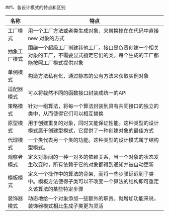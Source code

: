 ##1、各设计模式的特点和区别


名称 | 特点
-|-
工厂模式|用一个工厂方法或者类生成对象，来替换掉在在代码中直接new 对象的方式
抽象工厂模式|围绕一个超级工厂创建其他工厂。接口是负责创建一个相关对象的工厂，不需要显式指定它们的类。每个生成的工厂都能按照工厂模式提供对象
单例模式|构造方法私有化，通过静态的公有方法来获取实例对象
适配器模式|可以将截然不同的函数接口封装成统一的API
策略模式|针对一组算法，将每一个算法封装到具有共同接口的独立的类中，从而使得它们可以相互替换
原型模式|用于创建重复的对象，同时又能保证性能。这种类型的设计模式属于创建型模式，它提供了一种创建对象的最佳方式
代理模式|一个类代表另一个类的功能。这种类型的设计模式属于结构型模式。
观察者模式|定义对象间的一种一对多的依赖关系，当一个对象的状态发生改变时，所有依赖于它的对象都得到通知并被自动更新
模板模式|定义一个操作中的算法的骨架，而将一些步骤延迟到子类中。模板方法使得子类可以不改变一个算法的结构即可重定义该算法的某些特定步骤
装饰器模式|动态地给一个对象添加一些额外的职责。就增加功能来说，装饰器模式相比生成子类更为灵活



